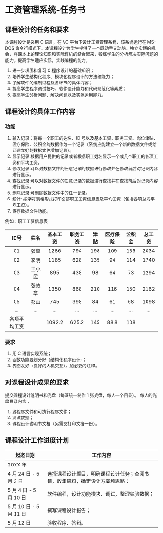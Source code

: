 # 工资管理系统-任务书

## 课程设计的任务和要求
本课程设计是采用 C 语言，在 VC 平台下设计工资管理系统，该系统运行在 MS-DOS 命令行模式下。本课程设计为学生提供了一个既动手又动脑，独立实践的机会，将课本上的理论知识和实际有机的结合起来，锻炼学生的分析解决实际问题的能力。提高学生适应实际，实践编程的能力。
1. 进一步巩固和复习 C 程序设计的基础知识；
2. 培养学生结构化程序、模块化程序设计的方法和能力；
3. 了解软件的编制过程及各环节的具体内容；
4. 提高学生程序调试技巧、软件设计能力和代码规范化等素质；
5. 提高学生分析问题、解决问题以及实际运用能力。

## 课程设计的具体工作内容
### 功能
1. 输入记录：将每一个职工的姓名、ID 号以及基本工资、职务工资、岗位津贴、医疗保险、公积金的数据作为一个记录（系统应能建立一个新的数据文件或给已建立好的数据文件增加记录）。
2. 显示记录:根据用户提供的记录或者根据职工姓名显示一个或几个职工的各项工资和平均工资。
3. 修改记录:可以对数据文件的任意记录的数据进行修改并在修改前后对记录内容进行显示。
4. 查找记录:可以对数据文件的任意记录的数据进行查找并在查找前后对记录内容进行显示。
5. 删除记录:可删除数据文件中的任一记录。
6. 统计: 按字符表格形式打印全部职工工资信息表及平均工资（包括各项总的平均工资）。
7. 保存数据文件功能。  

例如：职工工资信息表

| ID号 | 姓名 | 基本工资 | 职务工资 | 津贴 | 医疗保险 | 公积金 | 总工资 |
| :---: | :---: | :---: | :---: | :---: | :---: | :---: | :---: |
| 01 | 张望 | 1286 | 794 | 198 | 109 | 135 | 2034 |
| 02 | 李明 | 1185 | 628 | 135 | 94 | 114 | 1740 |
| 03 | 王小民 | 895 | 438 | 98 | 64 | 73 | 1294 |
| 04 | 张效章 | 1350 | 868 | 210 | 116 | 150 | 2162 |
| 05 | 彭山 | 745 | 398 | 84 | 61 | 68| 1098 |
| ... | ... | ... | ... | ... | ... | ... | ... |
| 各项平均工资 |   | 1092.2 | 625.2 | 145 | 88.8 | 108 |

### 要求
1. 用 C 语言实现系统； 
2. 函数功能要划分好（结构化程序设计）； 
3. 界面友好（良好的人机交互），加必要的注释。 

## 对课程设计成果的要求
提交课程设计说明书和光盘（每班统一制作 1 张光盘，每人一个目录）。
每人的光盘目录内含：
1. 源程序文件和可执行程序文件；
2. 测试数据；
3. 课程设计说明书文档（另需交打印文档一份）。

## 课程设计工作进度计划
| 起迄日期 | 工作内容 |
| --- | --- |
| 20XX 年 | |
| 4 月 24 日 - 5 月 3 日 | 选择课程设计题目，明确课程设计任务；查阅书籍，收集资料，确定设计方案和思路； |
| 5 月 4 日 - 5 月 10 日 | 软件编程，设计功能模块、调试，整理实验数据； |
| 5 月 10 日 - 5 月 11 日 | 撰写课程设计报告； |
| 5 月 12 日 | 验收程序、答辩。 |
